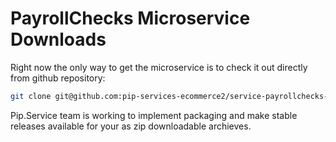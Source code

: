 # PayrollChecks Microservice Downloads

Right now the only way to get the microservice is to check it out directly from github repository:

```bash
git clone git@github.com:pip-services-ecommerce2/service-payrollchecks-node.git
```

Pip.Service team is working to implement packaging and make stable releases available for your 
as zip downloadable archieves.